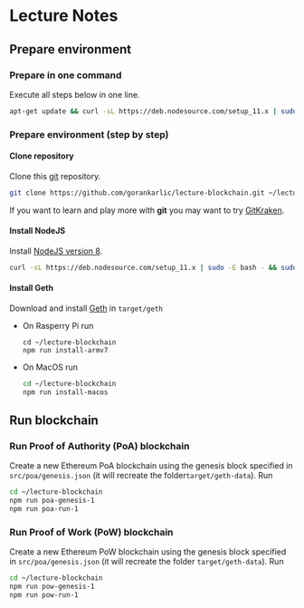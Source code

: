 # Lecture Notes

## Prepare environment

### Prepare in one command

Execute all steps below in one line.

```sh
apt-get update && curl -sL https://deb.nodesource.com/setup_11.x | sudo -E bash - && apt-get install -y build-essential git-core nodejs && git clone https://github.com/gorankarlic/lecture-blockchain.git ~/lecture-blockchain && npm -C ~/lecture-blockchain install && npm -C ~/lecture-blockchain run install-linux
```

### Prepare environment (step by step)

#### Clone repository

Clone this [git](https://git-scm.com) repository.

```sh
git clone https://github.com/gorankarlic/lecture-blockchain.git ~/lecture-blockchain
```

If you want to learn and play more with **git** you may want to try [GitKraken](https://www.gitkraken.com).

#### Install NodeJS

Install [NodeJS version 8](https://nodejs.org/en/download/).

```sh
curl -sL https://deb.nodesource.com/setup_11.x | sudo -E bash - && sudo apt-get install -y nodejs
```

#### Install Geth

Download and install [Geth](https://geth.ethereum.org/downloads/) in ```target/geth```

- On Rasperry Pi run

    ```
    cd ~/lecture-blockchain
    npm run install-armv7
    ```

- On MacOS run

    ```sh
    cd ~/lecture-blockchain
    npm run install-macos
    ```

## Run blockchain

### Run Proof of Authority (PoA) blockchain

Create a new Ethereum PoA blockchain using the genesis block specified in ```src/poa/genesis.json``` (it will recreate the folder```target/geth-data```). Run

```sh
cd ~/lecture-blockchain
npm run poa-genesis-1
npm run poa-run-1
```

### Run Proof of Work (PoW) blockchain

Create a new Ethereum PoW blockchain using the genesis block specified in ```src/poa/genesis.json``` (it will recreate the folder ```target/geth-data```). Run

```sh
cd ~/lecture-blockchain
npm run pow-genesis-1
npm run pow-run-1
```